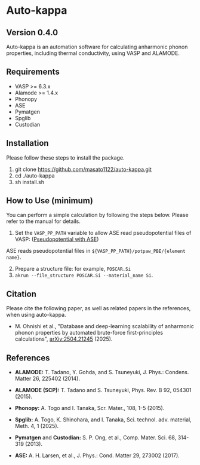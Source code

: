 Auto-kappa
============

Version 0.4.0
---------------

Auto-kappa is an automation software for calculating anharmonic phonon properties, 
including thermal conductivity, using VASP and ALAMODE.

Requirements
-------------

* VASP >= 6.3.x
* Alamode >= 1.4.x
* Phonopy
* ASE
* Pymatgen
* Spglib
* Custodian

Installation
-------------

Please follow these steps to install the package.

1. git clone https://github.com/masato1122/auto-kappa.git
2. cd ./auto-kappa
3. sh install.sh

How to Use (minimum)
---------------------

You can perform a simple calculation by following the steps below. 
Please refer to the manual for details.

1. Set the ``VASP_PP_PATH`` variable to allow ASE read pseudopotential files of VASP: 
([Pseudopotential with ASE](https://wiki.fysik.dtu.dk/ase/ase/calculators/vasp.html#pseudopotentials))

ASE reads pseudopotential files in ``${VASP_PP_PATH}/potpaw_PBE/{element name}``.

2. Prepare a structure file: for example, ``POSCAR.Si``
3. ``akrun --file_structure POSCAR.Si --material_name Si``.

Citation
---------

Please cite the following paper, as well as related papers in the references, when using auto-kappa.

- M. Ohnishi et al., "Database and deep-learning scalability of anharmonic phonon properties by automated brute-force first-principles calculations", 
[arXiv:2504.21245](https://arxiv.org/abs/2504.21245) (2025).

References
-----------

- **ALAMODE:** T. Tadano, Y. Gohda, and S. Tsuneyuki, J. Phys.: Condens. Matter 26, 225402 (2014).

- **ALAMODE (SCP):** T. Tadano and S. Tsuneyuki, Phys. Rev. B 92, 054301 (2015).

- **Phonopy:** A. Togo and I. Tanaka, Scr. Mater., 108, 1-5 (2015).

- **Spglib:** A. Togo, K. Shinohara, and I. Tanaka, Sci. technol. adv. material, Meth. 4, 1 (2025).

- **Pymatgen** and **Custodian:** S. P. Ong, et al., Comp. Mater. Sci. 68, 314-319 (2013).

- **ASE:** A. H. Larsen, et al., J. Phys.: Cond. Matter 29, 273002 (2017).

